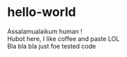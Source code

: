 # hello-world
Assalamualaikum human !
<br> Hubot here, I like coffee and paste LOL
<br> Bla bla bla
just foe tested code


